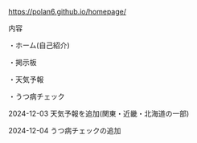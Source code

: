 https://polan6.github.io/homepage/

内容

・ホーム(自己紹介)

・掲示板

・天気予報

・うつ病チェック

2024-12-03 天気予報を追加(関東・近畿・北海道の一部)

2024-12-04 うつ病チェックの追加